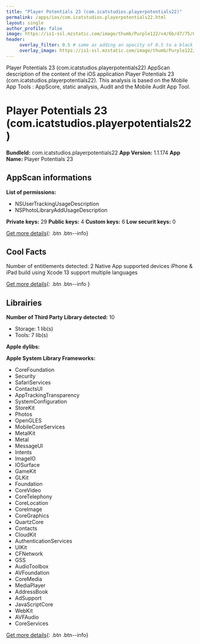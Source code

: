 ```yaml
---
title: "Player Potentials 23 (com.icatstudios.playerpotentials22)"
permalink: /apps/ios/com.icatstudios.playerpotentials22.html
layout: single
author_profile: false
image: https://is1-ssl.mzstatic.com/image/thumb/Purple122/v4/6b/d7/75/6bd775ed-7ffc-60d5-1627-0e22c9046807/AppIcons-1x_U007emarketing-0-7-0-85-220.png/512x512bb.jpg
header: 
     overlay_filter: 0.5 # same as adding an opacity of 0.5 to a black background
     overlay_image: https://is1-ssl.mzstatic.com/image/thumb/Purple122/v4/6b/d7/75/6bd775ed-7ffc-60d5-1627-0e22c9046807/AppIcons-1x_U007emarketing-0-7-0-85-220.png/512x512bb.jpg
---
```

Player Potentials 23 (com.icatstudios.playerpotentials22) AppScan description of the content of the iOS application Player Potentials 23 (com.icatstudios.playerpotentials22). This analysis is based on the Mobile App Tools : AppScore, static analysis, Audit and the Mobile Audit App Tool.

# Player Potentials 23 (com.icatstudios.playerpotentials22)

**BundleId:** com.icatstudios.playerpotentials22
**App Version:** 1.1.174
**App Name:** Player Potentials 23


## AppScan informations 

**List of permissions:** 
- NSUserTrackingUsageDescription
- NSPhotoLibraryAddUsageDescription
  
  
**Private keys:** 29
**Public keys:** 4
**Custom keys:** 6
**Low securit keys:** 0
  
[Get more details](/pricing.html){: .btn .btn--info}

## Cool Facts

Number of entitlements detected: 2
Native App
supported devices iPhone & iPad
build using Xcode 13
support multiple languages
  
[Get more details](/pricing.html){: .btn .btn--info }

## Librairies 
**Number of Third Party Library detected:** 10
- Storage: 1 lib(s)
- Tools: 7 lib(s)


**Apple dylibs:**


**Apple System Library Frameworks:**
- CoreFoundation
- Security
- SafariServices
- ContactsUI
- AppTrackingTransparency
- SystemConfiguration
- StoreKit
- Photos
- OpenGLES
- MobileCoreServices
- MetalKit
- Metal
- MessageUI
- Intents
- ImageIO
- IOSurface
- GameKit
- GLKit
- Foundation
- CoreVideo
- CoreTelephony
- CoreLocation
- CoreImage
- CoreGraphics
- QuartzCore
- Contacts
- CloudKit
- AuthenticationServices
- UIKit
- CFNetwork
- GSS
- AudioToolbox
- AVFoundation
- CoreMedia
- MediaPlayer
- AddressBook
- AdSupport
- JavaScriptCore
- WebKit
- AVFAudio
- CoreServices


  
[Get more details](/pricing.html){: .btn .btn--info}

